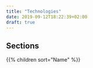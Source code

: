 ```yaml
---
title: "Technologies"
date: 2019-09-12T18:22:39+02:00
draft: true
---
```


## Sections

{{% children sort="Name" %}}
